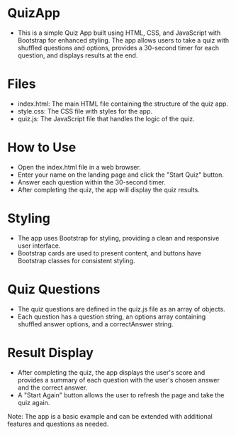 # QuizApp
- This is a simple Quiz App built using HTML, CSS, and JavaScript with Bootstrap for enhanced styling. The app allows users to take a quiz with shuffled questions and options, provides a 30-second timer for each question, and displays results at the end.

# Files
- index.html: The main HTML file containing the structure of the quiz app.
- style.css: The CSS file with styles for the app.
- quiz.js: The JavaScript file that handles the logic of the quiz.

# How to Use
- Open the index.html file in a web browser.
- Enter your name on the landing page and click the "Start Quiz" button.
- Answer each question within the 30-second timer.
- After completing the quiz, the app will display the quiz results.

# Styling
- The app uses Bootstrap for styling, providing a clean and responsive user interface.
- Bootstrap cards are used to present content, and buttons have Bootstrap classes for consistent styling.

# Quiz Questions
- The quiz questions are defined in the quiz.js file as an array of objects.
- Each question has a question string, an options array containing shuffled answer options, and a correctAnswer string.

# Result Display
- After completing the quiz, the app displays the user's score and provides a summary of each question with the user's chosen answer and the correct answer.
- A "Start Again" button allows the user to refresh the page and take the quiz again.

Note: The app is a basic example and can be extended with additional features and questions as needed.
